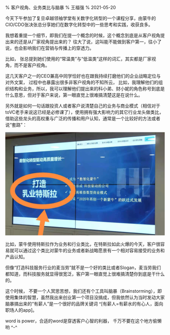 % 客户视角、业务类比与脑暴
% 王福强
% 2021-05-20


今天下午参加了复旦卓越领袖学堂有关数字化转型的一个课程分享，由蒙牛的CIO/CDO张决张总分享她们在数字化转型中的一些思考和实践，收获良多。

我想着重提一个细节，即我们在提一个概念的时候，这个概念到底是从客户视角提出来的还是从厂家视角提出来的？ 往大了说，这叫能不能做到客户第一，往小了说，也会影响我们在营销与传播上的穿透力。

比如， 张总提到她们使用的“常温类”与“低温类”这样的词汇，其实都是厂家视角，而不是客户视角。 

这几天客户之一的CEO兼高中同学恰好也在跟我持续打磨他们的企业战略定位与对外文案， 过程中也暴露出很多非客户视角的不知所云， 比如，我理解他们的组织结构和业务，所以，我可以理解他们提出来的科小弟、财小妮的角色称号到底是什么意思，但对于客户来说，第一眼直觉上很难搞清楚这是在说什么。

另外就是如何一句话跟投资人或者客户说清楚自己的业务与商业模式（相信对于toVC老手来说这已经是必修课了），使用拥有强大影响力的其它行业龙头做类比，借助这些龙头的高权重与广泛的传播和用户认知，通常是一个比较好的方法或者说“套路”：

![](images/22541621522736_.pic.jpg)

比如，蒙牛使用特斯拉作为业务和行业类比，在特斯拉如此火爆的今天，客户很容易就可以通过这个类比对蒙牛的业务或者新战略愿景有一个相对容易接受的业务和产品认知。

但像“打造科技服务行业的麦当劳”就不是一个好的类比或者Slogan，麦当劳我们都知道，而科技服务就显得很宽泛，客户第一眼直觉上很难搞清楚你到底是干什么的。

这个时候， 不要一个人冥思苦想，我们还有个工具叫脑暴（Brainstorming），即使用集体的智慧，虽然我出来创业第一个项目没搞成，但我依然认为当时发动大家脑暴搞出来的“有薪人”是一个很好的品牌关键词 ^[有薪人=有薪水的有心人，面向职场人的app]。

word is power，合适的word是穿透客户心智的利器， 千万不要在这个地方偷懒哟 ^-^




